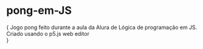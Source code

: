# pong-em-JS
{
  Jogo pong feito durante a aula da Alura de Lógica de programação em JS. Criado usando o p5.js web editor  
}
